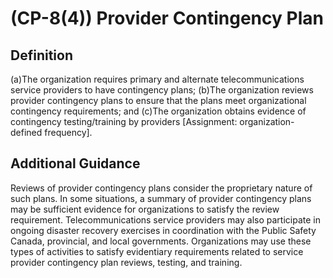 
# (CP-8(4)) Provider Contingency Plan

## Definition

(a)The organization requires primary and alternate telecommunications service providers to have contingency plans;
(b)The organization reviews provider contingency plans to ensure that the plans meet organizational contingency requirements; and
(c)The organization obtains evidence of contingency testing/training by providers [Assignment: organization-defined frequency].

## Additional Guidance

Reviews of provider contingency plans consider the proprietary nature of such plans. In some situations, a summary of provider contingency plans may be sufficient evidence for organizations to satisfy the review requirement. Telecommunications service providers may also participate in ongoing disaster recovery exercises in coordination with the Public Safety Canada, provincial, and local governments. Organizations may use these types of activities to satisfy evidentiary requirements related to service provider contingency plan reviews, testing, and training.
